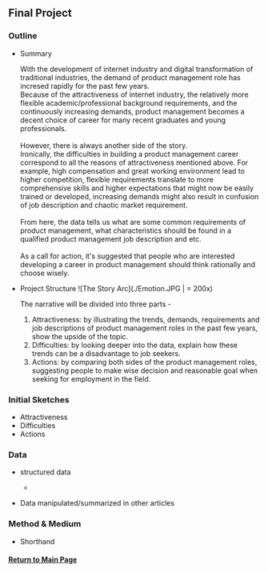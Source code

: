 ## Final Project

### Outline

- Summary 

  With the development of internet industry and digital transformation of traditional industries, the demand of product management role has incresed rapidly for the past few years.<br/>
  Because of the attractiveness of internet industry, the relatively more flexible academic/professional background requirements, and the continuously increasing demands, product management becomes a decent choice of career for many recent graduates and young professionals. <br/><br/>
  However, there is always another side of the story. <br/>
  Ironically, the difficulties in building a product management career correspond to all the reasons of attractiveness mentioned above. For example, high compensation and great working environment lead to higher competition, flexible requirements translate to more comprehensive skills and higher expectations that might now be easily trained or developed, increasing demands might also result in confusion of job description and chaotic market requirement.<br/><br/>
  From here, the data tells us what are some common requirements of product management, what characteristics should be found in a qualified product management job description and etc.<br/><br/>
  As a call for action, it's suggested that people who are interested developing a career in product management should think rationally and choose wisely.<br/>

- Project Structure
![The Story Arc](./Emotion.JPG | = 200x)

  The narrative will be divided into three parts - 
  1. Attractiveness: by illustrating the trends, demands, requirements and job descriptions of product management roles in the past few years, show the upside of the topic.
  2. Difficulties: by looking deeper into the data, explain how these trends can be a disadvantage to job seekers.
  3. Actions: by comparing both sides of the product management roles, suggesting people to make wise decision and reasonable goal when seeking for employment in the field.

### Initial Sketches

- Attractiveness
- Difficulties
- Actions
  
### Data

- structured data

  - 

- Data manipulated/summarized in other articles
  
### Method & Medium

- Shorthand <br/>





#### [Return to Main Page](/README.md)
